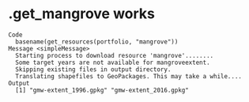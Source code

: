 # .get_mangrove works

    Code
      basename(get_resources(portfolio, "mangrove"))
    Message <simpleMessage>
      Starting process to download resource 'mangrove'........
      Some target years are not available for mangroveextent.
      Skipping existing files in output directory.
      Translating shapefiles to GeoPackages. This may take a while....
    Output
      [1] "gmw-extent_1996.gpkg" "gmw-extent_2016.gpkg"

